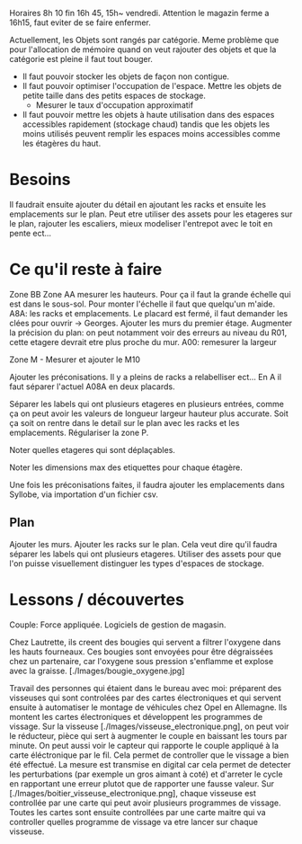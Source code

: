 Horaires 8h 10 fin 16h 45, 15h~ vendredi. Attention le magazin ferme a 16h15, faut eviter de se faire enfermer.

Actuellement, les Objets sont rangés par catégorie. Meme problème que pour l'allocation de mémoire quand on veut rajouter des objets et que la catégorie est pleine il faut tout bouger.
- Il faut pouvoir stocker les objets de façon non contigue.
- Il faut pouvoir optimiser l'occupation de l'espace. Mettre les objets de petite taille dans des petits espaces de stockage.
    + Mesurer le taux d'occupation approximatif
- Il faut pouvoir mettre les objets à haute utilisation dans des espaces accessibles rapidement (stockage chaud) tandis que les objets les moins utilisés peuvent remplir les espaces moins accessibles comme les étagères du haut.

# Besoins

Il faudrait ensuite ajouter du détail en ajoutant les racks et ensuite les emplacements sur le plan. Peut etre utiliser des assets pour les etageres sur le plan, rajouter les escaliers, mieux modeliser l'entrepot avec le toit en pente ect...

# Ce qu'il reste à faire

Zone BB Zone AA mesurer les hauteurs. Pour ça il faut la grande échelle qui est dans le sous-sol. Pour monter l'échelle il faut que quelqu'un m'aide.
A8A: les racks et emplacements. Le placard est fermé, il faut demander les clées pour ouvrir -> Georges.
Ajouter les murs du premier étage.
Augmenter la précision du plan: on peut notamment voir des erreurs au niveau du R01, cette etagere devrait etre plus proche du mur.
A00: remesurer la largeur

Zone M - Mesurer et ajouter le M10

Ajouter les préconisations. Il y a pleins de racks a relabelliser ect...
En A il faut séparer l'actuel A08A en deux placards. 

Séparer les labels qui ont plusieurs etageres en plusieurs entrées, comme ça on peut avoir les valeurs de longueur largeur hauteur plus accurate. Soit ça soit on rentre dans le detail sur le plan avec les racks et les emplacements.
Régulariser la zone P.

Noter quelles etageres qui sont déplaçables.

Noter les dimensions max des etiquettes pour chaque étagère.

Une fois les préconisations faites, il faudra ajouter les emplacements dans Syllobe, via importation d'un fichier csv.

## Plan

Ajouter les murs.
Ajouter les racks sur le plan. Cela veut dire qu'il faudra séparer les labels qui ont plusieurs etageres.
Utiliser des assets pour que l'on puisse visuellement distinguer les types d'espaces de stockage.

# Lessons / découvertes

Couple: Force appliquée.
Logiciels de gestion de magasin.

Chez Lautrette, ils creent des bougies qui servent a filtrer l'oxygene dans les hauts fourneaux. Ces bougies sont envoyées pour être dégraissées chez un partenaire, car l'oxygene sous pression s'enflamme et explose avec la graisse. [./Images/bougie_oxygene.jpg]

Travail des personnes qui étaient dans le bureau avec moi: préparent des visseuses qui sont controlées par des cartes électroniques et qui servent ensuite à automatiser le montage de véhicules chez Opel en Allemagne. Ils montent les cartes électroniques et développent les programmes de vissage.
Sur la visseuse [./Images/visseuse_electronique.png], on peut voir le réducteur, pièce qui sert à augmenter le couple en baissant les tours par minute. On peut aussi voir le capteur qui rapporte le couple appliqué à la carte éléctronique par le fil. Cela permet de controller que le vissage a bien été effectué. La mesure est transmise en digital car cela permet de detecter les perturbations (par exemple un gros aimant à coté) et d'arreter le cycle en rapportant une erreur plutot que de rapporter une fausse valeur.
Sur [./Images/boitier_visseuse_electronique.png], chaque visseuse est controllée par une carte qui peut avoir plusieurs programmes de vissage. Toutes les cartes sont ensuite controllées par une carte maitre qui va controller quelles programme de vissage va etre lancer sur chaque visseuse.

